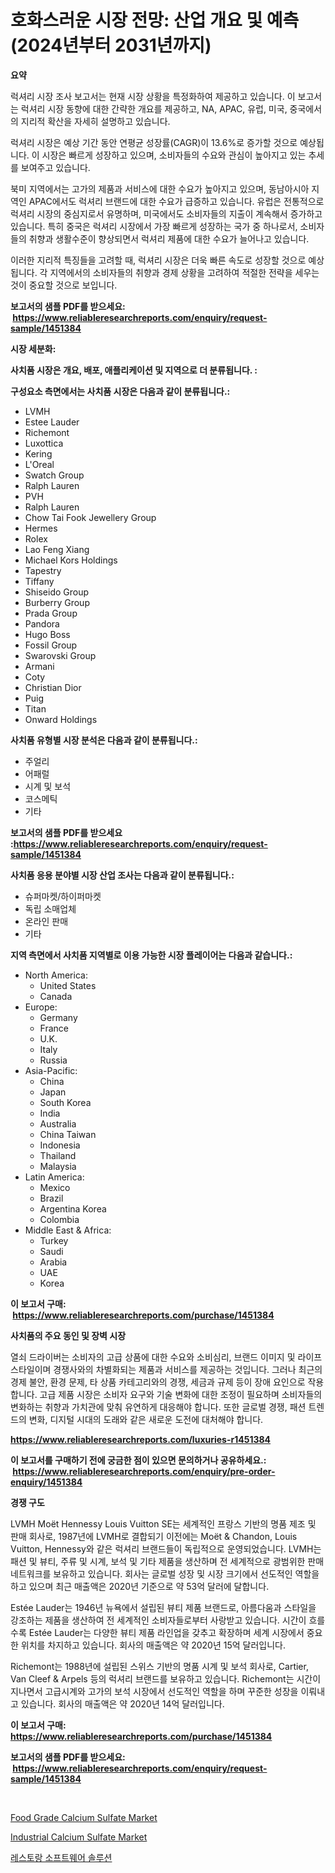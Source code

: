 <p><h1>호화스러운 시장 전망: 산업 개요 및 예측 (2024년부터 2031년까지)</h1></p><p><strong>요약</strong></p>
<p><p>럭셔리 시장 조사 보고서는 현재 시장 상황을 특정화하여 제공하고 있습니다. 이 보고서는 럭셔리 시장 동향에 대한 간략한 개요를 제공하고, NA, APAC, 유럽, 미국, 중국에서의 지리적 확산을 자세히 설명하고 있습니다. </p><p>럭셔리 시장은 예상 기간 동안 연평균 성장률(CAGR)이 13.6%로 증가할 것으로 예상됩니다. 이 시장은 빠르게 성장하고 있으며, 소비자들의 수요와 관심이 높아지고 있는 추세를 보여주고 있습니다. </p><p>북미 지역에서는 고가의 제품과 서비스에 대한 수요가 높아지고 있으며, 동남아시아 지역인 APAC에서도 럭셔리 브랜드에 대한 수요가 급증하고 있습니다. 유럽은 전통적으로 럭셔리 시장의 중심지로서 유명하며, 미국에서도 소비자들의 지출이 계속해서 증가하고 있습니다. 특히 중국은 럭셔리 시장에서 가장 빠르게 성장하는 국가 중 하나로서, 소비자들의 취향과 생활수준이 향상되면서 럭셔리 제품에 대한 수요가 늘어나고 있습니다. </p><p>이러한 지리적 특징들을 고려할 때, 럭셔리 시장은 더욱 빠른 속도로 성장할 것으로 예상됩니다. 각 지역에서의 소비자들의 취향과 경제 상황을 고려하여 적절한 전략을 세우는 것이 중요할 것으로 보입니다.</p></p>
<p><strong>보고서의 샘플 PDF를 받으세요: &nbsp;<a href="https://www.reliableresearchreports.com/enquiry/request-sample/1451384">https://www.reliableresearchreports.com/enquiry/request-sample/1451384</a></strong></p>
<p><strong>시장 세분화:</strong></p>
<p><strong> 사치품 시장은 개요, 배포, 애플리케이션 및 지역으로 더 분류됩니다. :</strong></p>
<p><strong>구성요소 측면에서는 사치품 시장은 다음과 같이 분류됩니다.:</strong></p>
<p><ul><li>LVMH</li><li>Estee Lauder</li><li>Richemont</li><li>Luxottica</li><li>Kering</li><li>L'Oreal</li><li>Swatch Group</li><li>Ralph Lauren</li><li>PVH</li><li>Ralph Lauren</li><li>Chow Tai Fook Jewellery Group</li><li>Hermes</li><li>Rolex</li><li>Lao Feng Xiang</li><li>Michael Kors Holdings</li><li>Tapestry</li><li>Tiffany</li><li>Shiseido Group</li><li>Burberry Group</li><li>Prada Group</li><li>Pandora</li><li>Hugo Boss</li><li>Fossil Group</li><li>Swarovski Group</li><li>Armani</li><li>Coty</li><li>Christian Dior</li><li>Puig</li><li>Titan</li><li>Onward Holdings</li></ul></p>
<p><strong> 사치품 유형별 시장 분석은 다음과 같이 분류됩니다.:</strong></p>
<p><ul><li>주얼리</li><li>어패럴</li><li>시계 및 보석</li><li>코스메틱</li><li>기타</li></ul></p>
<p><strong>보고서의 샘플 PDF를 받으세요 :<a href="https://www.reliableresearchreports.com/enquiry/request-sample/1451384">https://www.reliableresearchreports.com/enquiry/request-sample/1451384</a></strong></p>
<p><strong> 사치품 응용 분야별 시장 산업 조사는 다음과 같이 분류됩니다.:</strong></p>
<p><ul><li>슈퍼마켓/하이퍼마켓</li><li>독립 소매업체</li><li>온라인 판매</li><li>기타</li></ul></p>
<p><strong>지역 측면에서 사치품 지역별로 이용 가능한 시장 플레이어는 다음과 같습니다.:</strong></p>
<p><ul>
    <li>
        North America:
        <ul>
            <li>United States</li>
            <li>Canada</li>
        </ul>
    </li>
    <li>
        Europe:
        <ul>
            <li>Germany</li>
            <li>France</li>
            <li>U.K.</li>
            <li>Italy</li>
            <li>Russia</li>
        </ul>
    </li>
    <li>
        Asia-Pacific:
        <ul>
            <li>China</li>
            <li>Japan</li>
            <li>South Korea</li>
            <li>India</li>
            <li>Australia</li>
            <li>China Taiwan</li>
            <li>Indonesia</li>
            <li>Thailand</li>
            <li>Malaysia</li>
        </ul>
    </li>
    <li>
        Latin America:
        <ul>
            <li>Mexico</li>
            <li>Brazil</li>
            <li>Argentina Korea</li>
            <li>Colombia</li>
        </ul>
    </li>
    <li>
        Middle East & Africa:
        <ul>
            <li>Turkey</li>
            <li>Saudi</li>
            <li>Arabia</li>
            <li>UAE</li>
            <li>Korea</li>
        </ul>
    </li>
    </ul></p>
<p><strong>이 보고서 구매: &nbsp;<a href="https://www.reliableresearchreports.com/purchase/1451384">https://www.reliableresearchreports.com/purchase/1451384</a></strong></p>
<p><strong>사치품의 주요 동인 및 장벽 시장</strong></p>
<p><p>열쇠 드라이버는 소비자의 고급 상품에 대한 수요와 소비심리, 브랜드 이미지 및 라이프스타일이며 경쟁사와의 차별화되는 제품과 서비스를 제공하는 것입니다. 그러나 최근의 경제 불안, 환경 문제, 타 상품 카테고리와의 경쟁, 세금과 규제 등이 장애 요인으로 작용합니다. 고급 제품 시장은 소비자 요구와 기술 변화에 대한 조정이 필요하며 소비자들의 변화하는 취향과 가치관에 맞춰 유연하게 대응해야 합니다. 또한 글로벌 경쟁, 패션 트렌드의 변화, 디지털 시대의 도래와 같은 새로운 도전에 대처해야 합니다.</p></p>
<p><strong><a href="https://www.reliableresearchreports.com/luxuries-r1451384">https://www.reliableresearchreports.com/luxuries-r1451384</a></strong></p>
<p><strong>이 보고서를 구매하기 전에 궁금한 점이 있으면 문의하거나 공유하세요.: &nbsp;<a href="https://www.reliableresearchreports.com/enquiry/pre-order-enquiry/1451384">https://www.reliableresearchreports.com/enquiry/pre-order-enquiry/1451384</a></strong></p>
<p><strong>경쟁 구도</strong></p>
<p><p>LVMH Moët Hennessy Louis Vuitton SE는 세계적인 프랑스 기반의 명품 제조 및 판매 회사로, 1987년에 LVMH로 결합되기 이전에는 Moët & Chandon, Louis Vuitton, Hennessy와 같은 럭셔리 브랜드들이 독립적으로 운영되었습니다. LVMH는 패션 및 뷰티, 주류 및 시계, 보석 및 기타 제품을 생산하며 전 세계적으로 광범위한 판매 네트워크를 보유하고 있습니다. 회사는 글로벌 성장 및 시장 크기에서 선도적인 역할을 하고 있으며 최근 매출액은 2020년 기준으로 약 53억 달러에 달합니다.</p><p>Estée Lauder는 1946년 뉴욕에서 설립된 뷰티 제품 브랜드로, 아름다움과 스타일을 강조하는 제품을 생산하여 전 세계적인 소비자들로부터 사랑받고 있습니다. 시간이 흐를수록 Estée Lauder는 다양한 뷰티 제품 라인업을 갖추고 확장하며 세계 시장에서 중요한 위치를 차지하고 있습니다. 회사의 매출액은 약 2020년 15억 달러입니다.</p><p>Richemont는 1988년에 설립된 스위스 기반의 명품 시계 및 보석 회사로, Cartier, Van Cleef & Arpels 등의 럭셔리 브랜드를 보유하고 있습니다. Richemont는 시간이 지나면서 고급시계와 고가의 보석 시장에서 선도적인 역할을 하며 꾸준한 성장을 이뤄내고 있습니다. 회사의 매출액은 약 2020년 14억 달러입니다.</p></p>
<p><strong>이 보고서 구매: &nbsp; <a href="https://www.reliableresearchreports.com/purchase/1451384">https://www.reliableresearchreports.com/purchase/1451384</a></strong></p>
<p><strong>보고서의 샘플 PDF를 받으세요: &nbsp;<a href="https://www.reliableresearchreports.com/enquiry/request-sample/1451384">https://www.reliableresearchreports.com/enquiry/request-sample/1451384</a></strong><strong></strong></p>
<p>&nbsp;</p>
<p><p><a href="https://www.linkedin.com/pulse/global-food-grade-calcium-sulfate-market-types-applications-major-pbz9f?trackingId=an%2Fx1HspJilqklcur1wOzA%3D%3D">Food Grade Calcium Sulfate Market</a></p><p><a href="https://www.linkedin.com/pulse/industrial-calcium-sulfate-market-size-share-amp-trends-analysis-1yf9f?trackingId=54kWniGdJbnrXo8OUsuk6Q%3D%3D">Industrial Calcium Sulfate Market</a></p><p><a href="https://medium.com/@dadanedu33/%EB%A0%88%EC%8A%A4%ED%86%A0%EB%9E%91-%EC%86%8C%ED%94%84%ED%8A%B8%EC%9B%A8%EC%96%B4-%EC%86%94%EB%A3%A8%EC%85%98-%EC%8B%9C%EC%9E%A5-%EB%B3%B4%EA%B3%A0%EC%84%9C%EB%8A%94-%EC%9D%B4-%EC%8B%9C%EC%9E%A5%EC%9D%98-%EC%B5%9C%EC%8B%A0-%ED%8A%B8%EB%A0%8C%EB%93%9C%EC%99%80-%EC%84%B1%EC%9E%A5-%EA%B8%B0%ED%9A%8C%EB%A5%BC-%EB%B0%9D%ED%98%80%EC%A4%8D%EB%8B%88%EB%8B%A4-3eba469401b5">레스토랑 소프트웨어 솔루션</a></p></p>